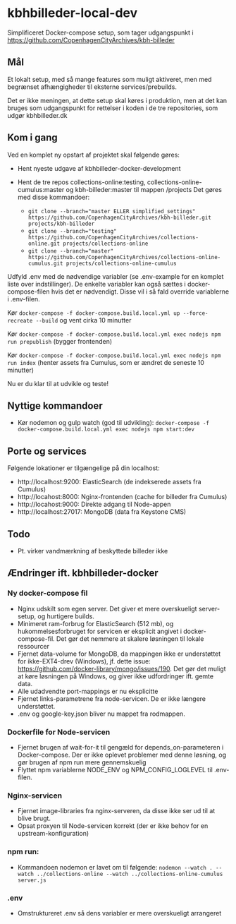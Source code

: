 # kbhbilleder-local-dev

Simplificeret Docker-compose setup, som tager udgangspunkt i https://github.com/CopenhagenCityArchives/kbh-billeder
## Mål
Et lokalt setup, med så mange features som muligt aktiveret, men med begrænset afhængigheder til eksterne services/prebuilds.

Det er ikke meningen, at dette setup skal køres i produktion, men at det kan bruges som udgangspunkt for rettelser i koden i de tre repositories, som udgør kbhbilleder.dk

## Kom i gang
Ved en komplet ny opstart af projektet skal følgende gøres:
* Hent nyeste udgave af kbhbilleder-docker-development
* Hent de tre repos collections-online:testing, collections-online-cumulus:master og kbh-billeder:master til mappen /projects
Det gøres med disse kommandoer:

  * `git clone --branch="master ELLER simplified_settings" https://github.com/CopenhagenCityArchives/kbh-billeder.git projects/kbh-billeder`
  * `git clone --branch="testing" https://github.com/CopenhagenCityArchives/collections-online.git projects/collections-online`
  * `git clone --branch="master" https://github.com/CopenhagenCityArchives/collections-online-cumulus.git projects/collections-online-cumulus`

Udfyld .env med de nødvendige variabler (se .env-example for en komplet liste over indstillinger). De enkelte variabler kan også sættes i docker-compose-filen hvis det er nødvendigt. Disse vil i så fald override variablerne i .env-filen.

Kør `docker-compose -f docker-compose.build.local.yml up --force-recreate --build` og vent cirka 10 minutter

Kør `docker-compose -f docker-compose.build.local.yml exec nodejs npm run prepublish`  (bygger frontenden)

Kør `docker-compose -f docker-compose.build.local.yml exec nodejs npm run index`  (henter assets fra Cumulus, som er ændret de seneste 10 minutter)

Nu er du klar til at udvikle og teste!

## Nyttige kommandoer
* Kør nodemon og gulp watch (god til udvikling): `docker-compose -f docker-compose.build.local.yml exec nodejs npm start:dev`


## Porte og services
Følgende lokationer er tilgængelige på din localhost:
* http://localhost:9200: ElasticSearch (de indekserede assets fra Cumulus)
* http://locahost:8000: Nginx-frontenden (cache for billeder fra Cumulus)
* http://locahost:9000: Direkte adgang til Node-appen
* http://localhost:27017: MongoDB (data fra Keystone CMS)

## Todo
* Pt. virker vandmærkning af beskyttede billeder ikke

## Ændringer ift. kbhbilleder-docker
### Ny docker-compose fil
* Nginx udskilt som egen server. Det giver et mere overskueligt server-setup, og hurtigere builds.
* Minimeret ram-forbrug for ElasticSearch (512 mb), og hukommelsesforbruget for servicen er eksplicit angivet i docker-compose-fil. Det gør det nemmere at skalere løsningen til lokale ressourcer
* Fjernet data-volume for MongoDB, da mappingen ikke er understøttet for ikke-EXT4-drev (Windows), jf. dette issue: https://github.com/docker-library/mongo/issues/190. Det gør det muligt at køre løsningen på Windows, og giver ikke udfordringer ift. gemte data.
* Alle udadvendte port-mappings er nu eksplicitte
* Fjernet links-parametrene fra node-servicen. De er ikke længere understøttet.
* .env og google-key.json bliver nu mappet fra rodmappen.

### Dockerfile for Node-servicen
* Fjernet brugen af wait-for-it til gengæld for depends_on-parameteren i Docker-compose. Der er ikke oplevet problemer med denne løsning, og gør brugen af npm run mere gennemskuelig
* Flyttet npm variablerne NODE_ENV og NPM_CONFIG_LOGLEVEL til .env-filen.

### Nginx-servicen
* Fjernet image-libraries fra nginx-serveren, da disse ikke ser ud til at blive brugt.
* Opsat proxyen til Node-servicen korrekt (der er ikke behov for en upstream-konfiguration)


### npm run:
* Kommandoen nodemon er lavet om til følgende: `nodemon --watch . --watch ../collections-online --watch ../collections-online-cumulus server.js`

### .env
* Omstruktureret .env så dens variabler er mere overskueligt arrangeret
